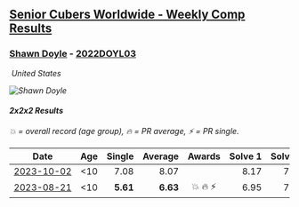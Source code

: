 <style>table {white-space: nowrap;}</style>
<link rel="stylesheet" type="text/css" href="/scw-comp/css/flags.css" />

## [Senior Cubers Worldwide - Weekly Comp Results](/scw-comp/results/)
### [Shawn Doyle](README.md) - [2022DOYL03](https://www.worldcubeassociation.org/persons/2022DOYL03?event=222)

<i class="flag flag-US" />&nbsp;United States

![Shawn Doyle](1687536855.png)

#### 2x2x2 Results

<span style="white-space: nowrap;">💥 = overall record (age group)</span>, <span style="white-space: nowrap;">🔥 = PR average</span>, <span style="white-space: nowrap;">⚡ = PR single</span>.

| Date | Age | Single | Average | Awards | Solve 1 | Solve 2 | Solve 3 | Solve 4 | Solve 5 | Video |
| :--: | :--: | --: | --: | :--: | --: | --: | --: | --: | --: | :-- |
| [2023-10-02](../../results/2023-10-02/222.md) | <10 | 7.08 | 8.07 |  | 8.17 | 7.72 | 8.32 | DNF | 7.08 | [Desktop](https://www.facebook.com/events/1518773368939011/permalink/1526573168159031) / [Mobile](https://m.facebook.com/events/1518773368939011?view=permalink&id=1526573168159031) |
| [2023-08-21](../../results/2023-08-21/222.md) | <10 | **5.61** | **6.63** | 💥 🔥 ⚡ | 6.95 | 7.74 | 5.68 | **5.61** | 7.27 | [Desktop](https://www.facebook.com/events/1826888371060368/permalink/1834333176982554) / [Mobile](https://m.facebook.com/events/1826888371060368?view=permalink&id=1834333176982554) |


<!-- Global site tag (gtag.js) - Google Analytics -->
<script async src="https://www.googletagmanager.com/gtag/js?id=UA-86348435-3"></script>
<script>window.dataLayer = window.dataLayer || []; function gtag() {dataLayer.push(arguments);} gtag('js', new Date()); gtag('config', 'UA-86348435-3');</script>
